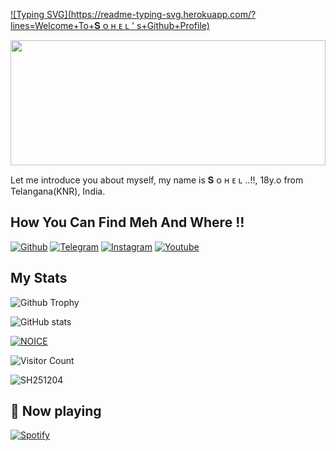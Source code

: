 [![Typing SVG](https://readme-typing-svg.herokuapp.com/?lines=Welcome+To+𝐒 ᴏ ʜ ᴇ ʟ ' s+Github+Profile)](https://github.com/SH251204)

<div align="center">
<img src="https://rishavanand.github.io/static/images/greetings.gif" align="center" style="width: 100%; height:200px" />
</div>  

Let me introduce you about myself, my name is 𝐒 ᴏ ʜ ᴇ ʟ ..!!, 18y.o from Telangana(KNR), India.

## How You Can Find Meh And Where !!

[![Github](https://img.shields.io/badge/-Github-000000?style=for-the-badge&logo=Github&logoColor=white)](https://github.com/SH251204)
[![Telegram](https://img.shields.io/badge/Telegram-2CA5E0?style=for-the-badge&logo=telegram&logoColor=white)](https://telegram.me/beingruler)
[![Instagram](https://img.shields.io/badge/Instagram-FF1493?style=for-the-badge&logo=instagram&logoColor=white)](https://instagram.com/_datboii.laksh)
[![Youtube](https://img.shields.io/badge/Youtube-FF0000?style=for-the-badge&logo=youtube&logoColor=white)](https://youtube.com/@Wichardff)


## My Stats
![Github Trophy](https://github-profile-trophy.vercel.app/?username=SH251204)

![ GitHub stats](https://github-readme-stats.vercel.app/api?username=SH251204&show_icons=true&theme=tokyonight)

[![NOICE](https://github-readme-stats.vercel.app/api/top-langs/?username=SH251204&layout=compact&theme=midnight-purple&hide=Css)](https://github.com/SH251204)

![Visitor Count](https://profile-counter.glitch.me/SH251204/count.svg)


<p><img align="center" src="https://github-readme-streak-stats.herokuapp.com/?user=SH251204&" alt="SH251204" /></p>

## 🎵 Now playing

[![Spotify](https://spotify-readme-3s61yj059-xditya.vercel.app/api/spotify)](https://open.spotify.com/user/on84l0syf9y9m2m84unz4h8uq)
